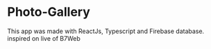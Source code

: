 # Photo-Gallery
This app was made with ReactJs, Typescript and Firebase database. inspired on live of B7Web
